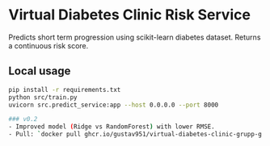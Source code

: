 # Virtual Diabetes Clinic Risk Service

Predicts short term progression using scikit-learn diabetes dataset. Returns a continuous risk score.

## Local usage
```bash
pip install -r requirements.txt
python src/train.py
uvicorn src.predict_service:app --host 0.0.0.0 --port 8000

### v0.2
- Improved model (Ridge vs RandomForest) with lower RMSE.
- Pull: `docker pull ghcr.io/gustav951/virtual-diabetes-clinic-grupp-g:v0.2`

